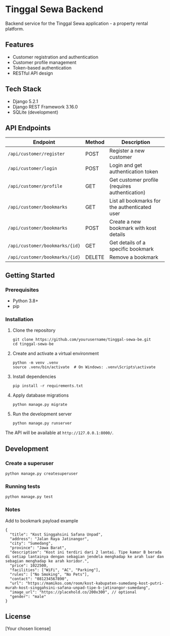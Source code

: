 # Tinggal Sewa Backend

Backend service for the Tinggal Sewa application - a property rental platform.

## Features

- Customer registration and authentication
- Customer profile management
- Token-based authentication
- RESTful API design

## Tech Stack

- Django 5.2.1
- Django REST Framework 3.16.0
- SQLite (development)

## API Endpoints

| Endpoint                       | Method | Description                                    |
| ------------------------------ | ------ | ---------------------------------------------- |
| `/api/customer/register`       | POST   | Register a new customer                        |
| `/api/customer/login`          | POST   | Login and get authentication token             |
| `/api/customer/profile`        | GET    | Get customer profile (requires authentication) |
| `/api/customer/bookmarks`      | GET    | List all bookmarks for the authenticated user  |
| `/api/customer/bookmarks`      | POST   | Create a new bookmark with kost details        |
| `/api/customer/bookmarks/{id}` | GET    | Get details of a specific bookmark             |
| `/api/customer/bookmarks/{id}` | DELETE | Remove a bookmark                              |

## Getting Started

### Prerequisites

- Python 3.8+
- pip

### Installation

1. Clone the repository

   ```
   git clone https://github.com/yourusername/tinggal-sewa-be.git
   cd tinggal-sewa-be
   ```

2. Create and activate a virtual environment

   ```
   python -m venv .venv
   source .venv/bin/activate  # On Windows: .venv\Scripts\activate
   ```

3. Install dependencies

   ```
   pip install -r requirements.txt
   ```

4. Apply database migrations

   ```
   python manage.py migrate
   ```

5. Run the development server
   ```
   python manage.py runserver
   ```

The API will be available at `http://127.0.0.1:8000/`.

## Development

### Create a superuser

```
python manage.py createsuperuser
```

### Running tests

```
python manage.py test
```

### Notes

Add to bookmark payload example

```
{
  "title": "Kost Singgahsini Safana Unpad",
  "address": "Jalan Raya Jatinangor",
  "city": "Sumedang",
  "province": "Jawa Barat",
  "description": "Kost ini terdiri dari 2 lantai. Tipe kamar B berada di setiap lantainya dengan sebagian jendela menghadap ke arah luar dan sebagian menghadap ke arah koridor.",
  "price": 1022500,
  "facilities": ["WiFi", "AC", "Parking"],
  "rules": ["No Smoking", "No Pets"],
  "contact": "081234567890",
  "url": "https://mamikos.com/room/kost-kabupaten-sumedang-kost-putri-murah-kost-singgahsini-safana-unpad-tipe-b-jatinangor-sumedang",
  "image_url": "https://placehold.co/200x300", // optional
  "gender": "male"
}
```

## License

[Your chosen license]
